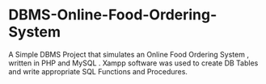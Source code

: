 # DBMS-Online-Food-Ordering-System

A Simple DBMS Project that simulates an Online Food Ordering System , written in PHP and MySQL . 
Xampp software was used to create DB Tables and write appropriate SQL Functions and Procedures. 

